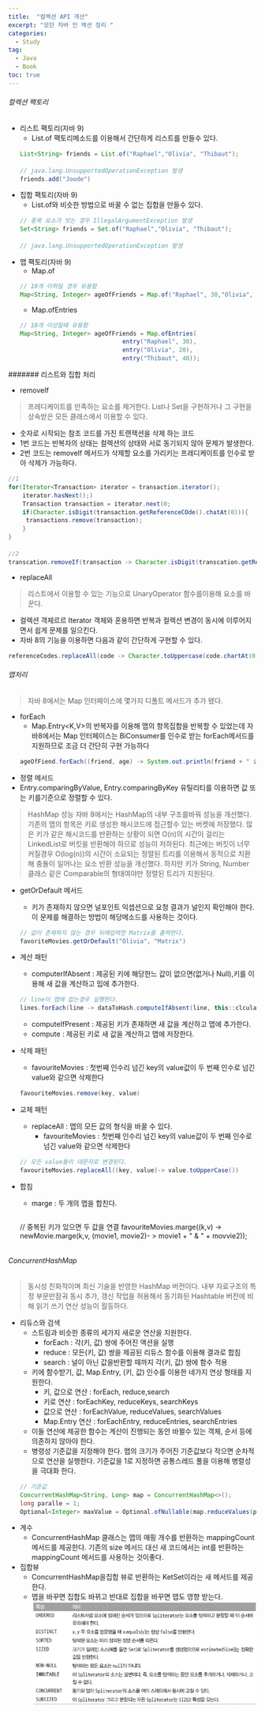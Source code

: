 ```yaml
---
title:  "컬렉션 API 개선"
excerpt: "모던 자바 인 액션 정리 "
categories:
  - Study
tag:
  - Java
  - Book
toc: true
---
```


###### 컬렉션 팩토리

- 리스트 팩토리(자바 9)
  - List.of 팩토리메소드를 이용해서 간단하게 리스트를 만들수 있다.
  ``` java
  List<String> friends = List.of("Raphael","Olivia", "Thibaut");
  
  // java.lang.UnsupportedOperationException 발생
  friends.add("Joode") 
  ```
- 집합 팩토리(자바 9)
  - List.of와 비슷한 방법으로 바꿀 수 없는 집합을 만들수 있다.
  ``` java
  // 중복 요소가 잇는 경우 IllegalArgumentException 발생
  Set<String> friends = Set.of("Raphael","Olivia", "Thibaut");
  
  // java.lang.UnsupportedOperationException 발생
  ```
- 맵 팩토리(자바 9)
  - Map.of
  ``` java
  // 10개 이하일 경우 유용함
  Map<String, Integer> ageOfFriends = Map.of("Raphael", 30,"Olivia", 20, "Thibaut", 40);
  ```
  - Map.ofEntries
   ``` java
  // 10개 이상일때 유용함
  Map<String, Integer> ageOfFriends = Map.ofEntries(
  								entry("Raphael", 30),
  								entry("Olivia", 20),
  								entry("Thibaut", 40));
  ```
 
####### 리스트와 집합 처리
- removeIf 
> 프레디케이트를 만족하는 요소를 제거한다. List나 Set을 구현하거나 그 구현을 상속받은 모든 클래스에서 이용할 수 있다.
  
  - 숫자로 시작되는 참조 코드를 가진 트랜잭션을 삭제 하는 코드
  - 1번 코드는 반복자의 상태는 컬렉션의 상태와 서로 동기되지 않아 문제가 발생한다.
  - 2번 코드는 removeIf 메서드가 삭제할 요소를 가리키는 프레디케이트를 인수로 받아 삭제가 가능하다.
   ``` java
   //1
   for(Iterator<Transaction> iterator = transaction.iterator();
       iterator.hasNext();)
       Transaction transaction = iterator.next(0;
       if(Character.isDigit(transaction.getReferenceCOde().chatAt(0))){
       	transactions.remove(transaction);
       }
   }
   
   //2
   transcation.removeIf(transaction -> Character.isDigit(transcation.getReferenceCode().chatAt(0)));
   ```
- replaceAll
> 리스트에서 이용할 수 있는 기능으로 UnaryOperator 함수를이용해 요소를 바꾼다.

- 컬렉션 객체르르 Iterator 객체와 혼용하면 반복과 컬렉션 변경이 동시에 이루어지면서 쉽게 문제를 일으킨다.
- 자바 8의 기능을 이용하면 다음과 같이 간단하게 구현할 수 있다.
``` java
referenceCodes.replaceAll(code -> Character.toUppercase(code.chartAt(0)) + code.substring(1));
```
###### 맵처리
> 자바 8에서는 Map 인터페이스에 몇가지 디폴트 메서드가 추가 됐다.

- forEach
  - Map.Entry<K,V>의 반복자를 이용해 맵의 항목집합을 반복할 수 있었는데 자바8에서는 Map 인터페이스는 BiConsumer를 인수로 받는 forEach메서드를 지원하므로 조금 더 간단히 구현 가능하다
  ``` java
  ageOfFiend.forEach((friend, age) -> System.out.println(friend + " is" + age + " years old"));
  ```
- 정렬 메서드
 - Entry.comparingByValue, Entry.comparingByKey 유틸리티를 이용하면 값 또는 키를기준으로 정렬할 수 있다.
 
 >HashMap 성능
 > 자바 8에서는 HashMap의 내부 구조를바꿔 성능을 개선했다. 기존의 맵의 항목은 키로 생성한 해시코드에 접근할수 있는 버켓에 저장했다. 많은 키가 같은 해시코드를 반환하는 상황이 되면 O(n)의 시간이 걸리는 LinkedList로 버킷을 반환해야 하므로 성능이 저하된다. 최근에는 버킷이 너무 커질경우 O(log(n))의 시간이 소요되는 정렬된 트리를 이용해서 동적으로 치환해 충돌이 일어나는 요소 반환 성능을 개선했다. 하지만 키가 String, Number 클래스 같은 Comparable의 형태여야만 정렬된 트리가 지원된다.
 
- getOrDefault 메서드
  - 키가 존재하지 않으면 널포인트 익셉션으로 요청 결과가 널인지 확인해야 한다. 이 문제를 해결하는 방법이 해당메소드를 사용하는 것이다.
  ``` java
  // 값이 존재하지 않는 경우 뒤에입력한 Matrix를 출력한다.
  favoriteMovies.getOrDefault("Olivia", "Matrix")
  ```
 
- 계산 패턴
  - computerIfAbsent : 제공된 키에 해당한느 값이 없으면(없거나 Null),키를 이용해 새 값을 계산하고 밉에 추가한다.
  ``` java
  // line이 맵에 없는경우 실행한다.
  lines.forEach(line -> dataToHash.computeIfAbsent(line, this::clculateDigest));
  ```
  - computeIfPresent : 제공된 키가 존재하면 새 값을 계산하고 맵에 추가한다.
  - compute : 제공된 키로 새 값을 계산하고 맵에 저장한다. 
  
- 삭제 패턴
  - favouriteMovies : 첫번째 인수리 넘긴 key의 value값이  두 번째 인수로 넘긴 value와 같으면 삭제한다
  ``` java
  favouriteMovies.remove(key, value)
  ```
- 교체 패턴 
  - replaceAll : 맵의 모든 값의 형식을 바꿀 수 있다.
    - favouriteMovies : 첫번째 인수리 넘긴 key의 value값이  두 번째 인수로 넘긴 value와 같으면 삭제한다
  ``` java
  // 모든 value들이 대문자로 변경된다.
  favouriteMovies.replaceAll((key, value)-> value.toUpperCase())
  ```

- 합침
  - marge : 두 개의 맵을 합친다.
    ``` java
  // 중복된 키가 있으면 두 값을 연결
  favouriteMovies.marge((k,v) -> newMovie.marge(k,v, (movie1, movie2)- > movie1 + " & " + movvie2)); 
  ```
###### ConcurrentHashMap
> 동시성 친화적이며 최신 기술을 반영한 HashMap 버전이다. 내부 자료구조의 특정 부문만잠궈 동시 추가, 갱신 작업을 허용해서 동기화된 Hashtable 버전에 비해 읽기 쓰기 연산 성능이 월등하다.

- 리듀스와 검색
  - 스트림과 비슷한 종류의 세가지 새로운 연산을 지원한다.
    - forEach : 각(키, 값) 쌍에 주어진 액션을 실행
    - reduce : 모든(키, 값) 쌍을 제공된 리듀스 함수를 이용해 결과로 합침
    - search : 널이 아닌 값을반환할 때까지 각(키, 값) 쌍에 함수 적용
  - 키에 함수받기, 값, Map.Entry, (키, 값) 인수를 이용한 네가지 연상 형태를 지원한다.
    - 키, 값으로 연산 : forEach, reduce,search
    - 키로 연산 : forEachKey, reduceKeys, searchKeys
    - 값으로 연산 : forEachValue, reduceValues, searchValues
    - Map.Entry 연산 : forEachEntry, reduceEntries, searchEntries
  - 이들 연산에 제공한 함수는 계산이 진행되는 동안 바뀔수 있는 객체, 순서 등에 의존하지 않아야 한다.
  - 병령성 기준값을 지정해야 한다. 맵의 크기가 주어진 기준값보다 작으면 순차적으로 연산을 실행한다. 기준값을 1로 지정하면 공통스레드 풀을 이용해 병렬성을 극대화 한다.
  ``` java
  // 기준값
  ConcurrentHashMap<String, Long> map = ConcurrentHashMap<>();
  long paralle = 1;
  Optional<Integer> maxValue = Optional.ofNullable(map.reduceValues(paralle, Long::max))l;
  ```
- 계수
  - ConcurrentHashMap 클래스는 맵의 매핑 개수를 반환하는 mappingCount 메서드를 제공한다. 기존의 size 메서드  대신 새 코드에서는 int를 반환하는 mappingCount 메서드를 사용하는 것이좋다.
- 집합뷰
  - ConcurrentHashMap을집합 뷰로 반환하는 KetSet이라는 새 메서드를 제공한다.
  - 맵을 바꾸면 집합도 바뀌고 반대로 집합을 바꾸면 맵도 영향 받는다.
![usecase](/assets/images/Splitertor.GIF)

